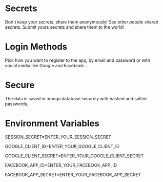 # Secrets
Don't keep your secrets, share them anonymously!
See other people shared secrets.
Submit yours secrets and share them to the world!

# Login Methods
Pick how you want to register to the app, by email and password or with social media like Google and Facebook.

# Secure
The data is saved in mongo database securely with hashed and salted passwords.

# Environment Variables
SESSION_SECRET=ENTER_YOUR_SESSION_SECRET

GOOGLE_CLIENT_ID=ENTER_YOUR_GOOGLE_CLIENT_ID

GOOGLE_CLIENT_SECRET=ENTER_YOUR_GOOGLE_CLIENT_SECRET

FACEBOOK_APP_ID=ENTER_YOUR_FACEBOOK_APP_ID

FACEBOOK_APP_SECRET=ENTER_YOUR_FACEBOOK_APP_SECRET
